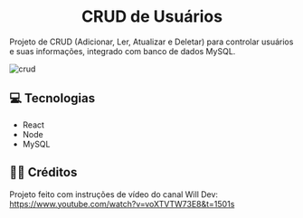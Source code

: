 <div>
  <h1 align="center">CRUD de Usuários</h1>
  <p>Projeto de CRUD (Adicionar, Ler, Atualizar e Deletar) para controlar usuários e suas informações, integrado com banco de dados MySQL.</p>

  ![crud](https://github.com/jrath29/crud-simples/assets/108674777/b7cb2c87-82b1-4abd-8835-7a8b38fa6f4b)
<br>

## 💻 Tecnologias
<ul>
  <li>React</li>
  <li>Node</li>
  <li>MySQL</li>
</ul>

## 👨‍💻 Créditos
Projeto feito com instruções de vídeo do canal Will Dev: https://www.youtube.com/watch?v=voXTVTW73E8&t=1501s
</div>

